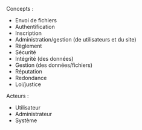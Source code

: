 Concepts :
- Envoi de fichiers
- Authentification
- Inscription
- Administration/gestion (de utilisateurs et du site)
- Règlement
- Sécurité
- Intégrité (des données)
- Gestion (des données/fichiers)
- Réputation
- Redondance
- Loi/justice

Acteurs :
- Utilisateur
- Administrateur
- Système